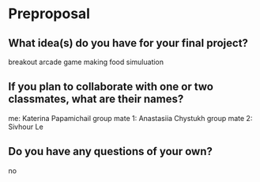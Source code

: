 # Preproposal

## What idea(s) do you have for your final project?

breakout arcade game
making food simuluation


## If you plan to collaborate with one or two classmates, what are their names?

me: Katerina Papamichail
group mate 1: Anastasiia Chystukh
group mate 2: Sivhour Le


## Do you have any questions of your own?

no
